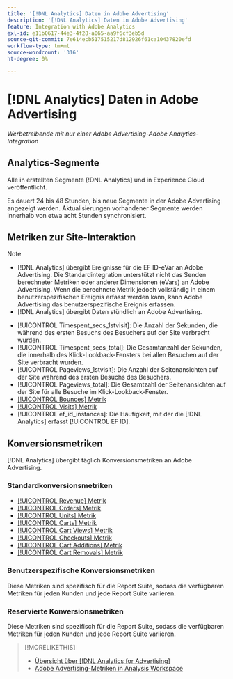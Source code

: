 ```yaml
---
title: '[!DNL Analytics] Daten in Adobe Advertising'
description: '[!DNL Analytics] Daten in Adobe Advertising'
feature: Integration with Adobe Analytics
exl-id: e11b0617-44e3-4f28-a065-aa9f6cf3eb5d
source-git-commit: 7e614ecb517515217d812926f61ca10437820efd
workflow-type: tm+mt
source-wordcount: '316'
ht-degree: 0%

---
```


# [!DNL Analytics] Daten in Adobe Advertising

*Werbetreibende mit nur einer Adobe Advertising-Adobe Analytics-Integration*

## Analytics-Segmente

Alle in erstellten Segmente [!DNL Analytics] und in Experience Cloud veröffentlicht.

Es dauert 24 bis 48 Stunden, bis neue Segmente in der Adobe Advertising angezeigt werden. Aktualisierungen vorhandener Segmente werden innerhalb von etwa acht Stunden synchronisiert.

<!-- I added "metric" to some of the links below, even though it looks redundant, because of syntax limitations: If you use [!DNL] or [!UICONTROL] as the sole text of a link (such as [[!UICONTROL Revenue]], the tag is included in the link text (such as "[!UICONTROL Revenue]") when it's published. -->

## Metriken zur Site-Interaktion

>[!NOTE]
>
>* [!DNL Analytics] übergibt Ereignisse für die EF ID-eVar an Adobe Advertising.  Die Standardintegration unterstützt nicht das Senden berechneter Metriken oder anderer Dimensionen (eVars) an Adobe Advertising. Wenn die berechnete Metrik jedoch vollständig in einem benutzerspezifischen Ereignis erfasst werden kann, kann Adobe Advertising das benutzerspezifische Ereignis erfassen.
>* [!DNL Analytics] übergibt Daten stündlich an Adobe Advertising.


* [!UICONTROL Timespent_secs_1stvisit]: Die Anzahl der Sekunden, die während des ersten Besuchs des Besuchers auf der Site verbracht wurden.
* [!UICONTROL Timespent_secs_total]: Die Gesamtanzahl der Sekunden, die innerhalb des Klick-Lookback-Fensters bei allen Besuchen auf der Site verbracht wurden.
* [!UICONTROL Pageviews_1stvisit]: Die Anzahl der Seitenansichten auf der Site während des ersten Besuchs des Besuchers.
* [!UICONTROL Pageviews_total]: Die Gesamtzahl der Seitenansichten auf der Site für alle Besuche im Klick-Lookback-Fenster.
* [[!UICONTROL Bounces] Metrik](https://experienceleague.adobe.com/docs/analytics/components/metrics/bounces.html)
* [[!UICONTROL Visits] Metrik](https://experienceleague.adobe.com/docs/analytics/components/metrics/visits.html)
* [!UICONTROL ef_id_instances]: Die Häufigkeit, mit der die [!DNL Analytics] erfasst [!UICONTROL EF ID].

## Konversionsmetriken

[!DNL Analytics] übergibt täglich Konversionsmetriken an Adobe Advertising.

### Standardkonversionsmetriken

* [[!UICONTROL Revenue] Metrik](https://experienceleague.adobe.com/docs/analytics/components/metrics/revenue.html)
* [[!UICONTROL Orders] Metrik](https://experienceleague.adobe.com/docs/analytics/components/metrics/orders.html)
* [[!UICONTROL Units] Metrik](https://experienceleague.adobe.com/docs/analytics/components/metrics/units.html)
* [[!UICONTROL Carts] Metrik](https://experienceleague.adobe.com/docs/analytics/components/metrics/carts.html)
* [[!UICONTROL Cart Views] Metrik](https://experienceleague.adobe.com/docs/analytics/components/metrics/cart-views.html)
* [[!UICONTROL Checkouts] Metrik](https://experienceleague.adobe.com/docs/analytics/components/metrics/checkouts.html)
* [[!UICONTROL Cart Additions] Metrik](https://experienceleague.adobe.com/docs/analytics/components/metrics/cart-additions.html)
* [[!UICONTROL Cart Removals] Metrik](https://experienceleague.adobe.com/docs/analytics/components/metrics/cart-removals.html)

### Benutzerspezifische Konversionsmetriken

Diese Metriken sind spezifisch für die Report Suite, sodass die verfügbaren Metriken für jeden Kunden und jede Report Suite variieren.

### Reservierte Konversionsmetriken

Diese Metriken sind spezifisch für die Report Suite, sodass die verfügbaren Metriken für jeden Kunden und jede Report Suite variieren.

>[!MORELIKETHIS]
>
>* [Übersicht über [!DNL Analytics for Advertising]](overview.md)
>* [Adobe Advertising-Metriken in Analysis Workspace](/help/integrations/analytics/advertising-metrics-in-analytics.md)

